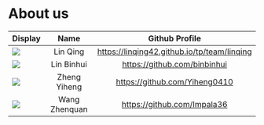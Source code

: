 # About us

Display | Name | Github Profile 
--------|:----:|:--------------:
![](https://via.placeholder.com/100.png?text=Photo) | Lin Qing | https://linqing42.github.io/tp/team/linqing
![](https://via.placeholder.com/100.png?text=Photo) | Lin Binhui | https://github.com/binbinhui
![](https://via.placeholder.com/100.png?text=Photo) | Zheng Yiheng | https://github.com/Yiheng0410
![](https://avatars1.githubusercontent.com/u/44335297?s=460&u=4d8978954c388ade1b78f11adb4c99549c3276b5&v=4) | Wang Zhenquan | https://github.com/Impala36
